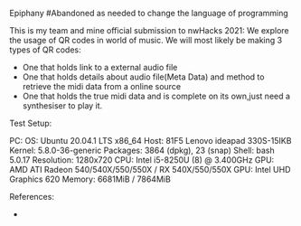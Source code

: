 Epiphany
#Abandoned as needed to change the language of programming

This is my team and mine official submission to nwHacks 2021: 
We explore the usage of QR codes in world of music.
We will most likely be making 3 types of QR codes:
- One that holds link to a external audio file
- One that holds details about audio file(Meta Data) and method to retrieve the midi data from a online source
- One that holds the true midi data and is complete on its own,just need a synthesiser to play it.

Test Setup:

PC:
OS: Ubuntu 20.04.1 LTS x86_64 
Host: 81F5 Lenovo ideapad 330S-15IKB 
Kernel: 5.8.0-36-generic 
Packages: 3864 (dpkg), 23 (snap) 
Shell: bash 5.0.17 
Resolution: 1280x720 
CPU: Intel i5-8250U (8) @ 3.400GHz 
GPU: AMD ATI Radeon 540/540X/550/550X / RX 540X/550/550X 
GPU: Intel UHD Graphics 620 
Memory: 6681MiB / 7864MiB 


References:

- 
